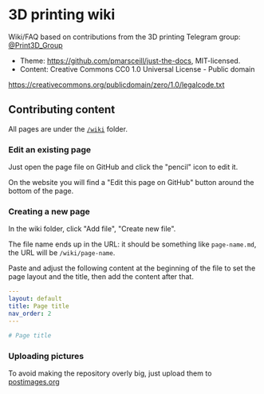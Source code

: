 # 3D printing wiki

Wiki/FAQ based on contributions from the 3D printing Telegram group: [@Print3D_Group](https://t.me/Print3D_Group)

- Theme: https://github.com/pmarsceill/just-the-docs, MIT-licensed.
- Content: Creative Commons CC0 1.0 Universal License - Public domain

https://creativecommons.org/publicdomain/zero/1.0/legalcode.txt


## Contributing content

All pages are under the [`/wiki`](https://github.com/Depau/3dprint-wiki/tree/master/wiki) folder.

### Edit an existing page

Just open the page file on GitHub and click the "pencil" icon to edit it.

On the website you will find a "Edit this page on GitHub" button around the bottom of the page.

### Creating a new page

In the wiki folder, click "Add file", "Create new file".

The file name ends up in the URL: it should be something like `page-name.md`, the URL
will be `/wiki/page-name`.

Paste and adjust the following content at the beginning of the file to set the
page layout and the title, then add the content after that.

```yml
---
layout: default
title: Page title
nav_order: 2
---

# Page title
```

### Uploading pictures

To avoid making the repository overly big, just upload them to [postimages.org](https://postimages.org/)
